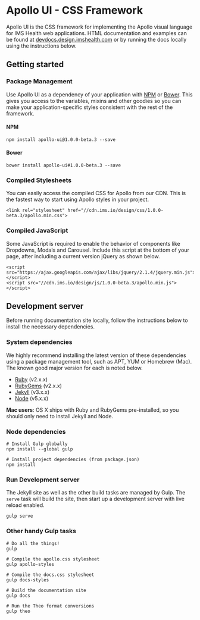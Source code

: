 # Apollo UI - CSS Framework

Apollo UI is the CSS framework for implementing the Apollo visual language for IMS Health web applications.  HTML documentation and examples can be found at [devdocs.design.imshealth.com](http://devdocs.design.imshealth.com) or by running the docs locally using the instructions below.

## Getting started

### Package Management

Use Apollo UI as a dependency of your application with [NPM](http://npmjs.com) or [Bower](http://bower.io).  This gives you access to the variables, mixins and other goodies so you can make your application-specific styles consistent with the rest of the framework.

#### NPM
```
npm install apollo-ui@1.0.0-beta.3 --save
```

#### Bower
```
bower install apollo-ui#1.0.0-beta.3 --save
```


### Compiled Stylesheets

You can easily access the compiled CSS for Apollo from our CDN. This is the fastest way to start using Apollo styles in your project.

```
<link rel="stylesheet" href="//cdn.ims.io/design/css/1.0.0-beta.3/apollo.min.css">
```

### Compiled JavaScript

Some JavaScript is required to enable the behavior of components like Dropdowns, Modals and Carousel. Include this script at the bottom of your page, after including a current version jQuery as shown below.

```
<script src="https://ajax.googleapis.com/ajax/libs/jquery/2.1.4/jquery.min.js"></script>
<script src="//cdn.ims.io/design/js/1.0.0-beta.3/apollo.min.js"></script>
```


## Development server

Before running documentation site locally, follow the instructions below to install the necessary dependencies.

### System dependencies

We highly recommend installing the latest version of these dependencies using a package management tool, such as APT, YUM or Homebrew (Mac).  The known good major version for each is noted below.

- [Ruby](https://www.ruby-lang.org) (v2.x.x)
- [RubyGems](https://rubygems.org/) (v2.x.x)
- [Jekyll](http://jekyllrb.com/) (v3.x.x)
- [Node](https://nodejs.org) (v5.x.x)

**Mac users**: OS X ships with Ruby and RubyGems pre-installed, so you should only need to install Jekyll and Node.

### Node dependencies

```
# Install Gulp globally
npm install --global gulp

# Install project dependencies (from package.json)
npm install
```

### Run Development server

The Jekyll site as well as the other build tasks are managed by Gulp.  The `serve` task will build the site, then start up a development server with live reload enabled.

```
gulp serve
```

### Other handy Gulp tasks

```
# Do all the things!
gulp

# Compile the apollo.css stylesheet
gulp apollo-styles

# Compile the docs.css stylesheet
gulp docs-styles

# Build the documentation site
gulp docs

# Run the Theo format conversions
gulp theo
```


